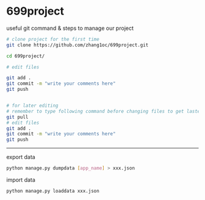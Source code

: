 # 699project

useful git command & steps to manage our project
```bash
# clone project for the first time
git clone https://github.com/zhang1oc/699project.git

cd 699project/

# edit files

git add .
git commit -m "write your comments here"
git push


# for later editing
# remember to type following command before changing files to get lastest version of project each time
git pull
# edit files
git add .
git commit -m "write your comments here"
git push

```

---
export data

```bash
python manage.py dumpdata [app_name] > xxx.json
```

import data

```bash
python manage.py loaddata xxx.json
```